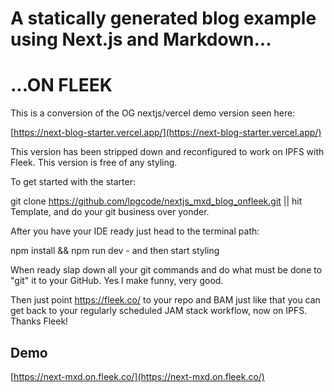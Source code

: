# A statically generated blog example using Next.js and Markdown...

# ...ON FLEEK

This is a conversion of the OG nextjs/vercel demo version seen here:

[https://next-blog-starter.vercel.app/](https://next-blog-starter.vercel.app/)

This version has been stripped down and reconfigured to work on IPFS with Fleek. This version is free of any styling.

To get started with the starter:

git clone https://github.com/lpgcode/nextjs_mxd_blog_onfleek.git || hit Template, and do your git business over yonder.

After you have your IDE ready just head to the terminal path:

npm install && npm run dev - and then start styling

When ready slap down all your git commands and do what must be done to "git" it to your GitHub. Yes I make funny, very good.

Then just point https://fleek.co/ to your repo and BAM just like that you can get back to your regularly scheduled JAM stack workflow, now on IPFS. Thanks Fleek!

## Demo

[https://next-mxd.on.fleek.co/](https://next-mxd.on.fleek.co/)
